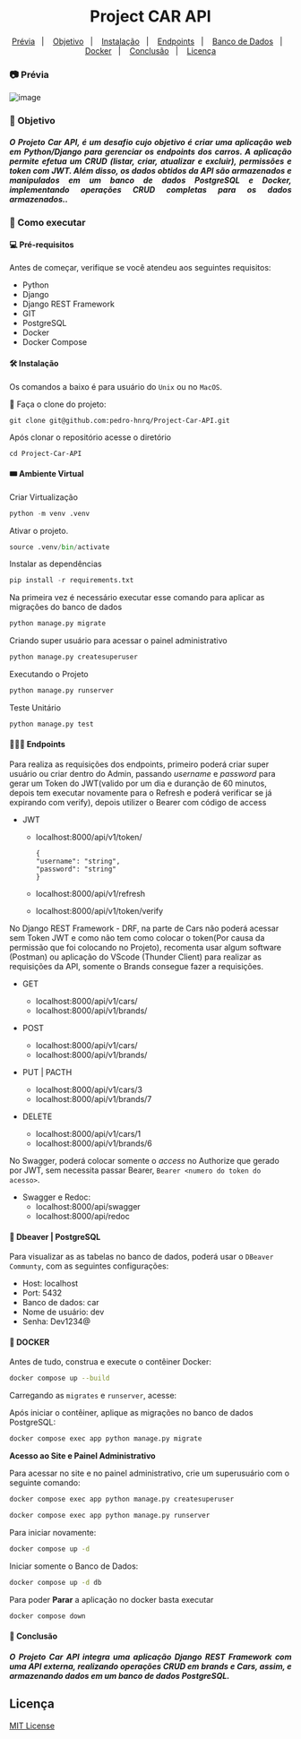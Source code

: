 <h1 align="center"> Project CAR API </h1>

<p align="center">
<a href="#-prévia">Prévia</a>&nbsp;&nbsp;&nbsp;|&nbsp;&nbsp;&nbsp;
  <a href="#-objetivo">Objetivo</a>&nbsp;&nbsp;&nbsp;|&nbsp;&nbsp;&nbsp;
  <a href="#️-instalação">Instalação</a>&nbsp;&nbsp;&nbsp;|&nbsp;&nbsp;&nbsp;
  <a href="#-endpoints">Endpoints</a>&nbsp;&nbsp;&nbsp;|&nbsp;&nbsp;&nbsp;
  <a href="#-dbeaver--postgresql">Banco de Dados</a>&nbsp;&nbsp;&nbsp;|&nbsp;&nbsp;&nbsp;
  <a href="#-docker">Docker</a>&nbsp;&nbsp;&nbsp;|&nbsp;&nbsp;&nbsp;
  <a href="#-conclusão">Conclusão</a>&nbsp;&nbsp;&nbsp;|&nbsp;&nbsp;&nbsp;
  <a href="#licença">Licença</a>
</p>



### 📷 Prévia

![image](https://github.com/user-attachments/assets/aab9e6bc-a7d0-4d84-9018-059b059a01e5)



### 🎯 Objetivo

<h5 align="justify">O Projeto Car API, é um desafio cujo objetivo é criar uma aplicação web em Python/Django para gerenciar os endpoints dos carros. A aplicação permite efetua um CRUD (listar, criar, atualizar e excluir), permissões e token com JWT. Além disso, os dados obtidos da API são armazenados e manipulados em um banco de dados PostgreSQL e Docker, implementando operações CRUD completas para os dados armazenados..</h5>


### 🚀 Como executar 

#### 💻 Pré-requisitos

Antes de começar, verifique se você atendeu aos seguintes requisitos:

- Python 
- Django 
- Django REST Framework
- GIT 
- PostgreSQL
- Docker
- Docker Compose


#### 🛠️ Instalação

Os comandos a baixo é para usuário do `Unix` ou no `MacOS`.

🦑 Faça o clone do projeto:

```
git clone git@github.com:pedro-hnrq/Project-Car-API.git
```  
Após clonar o repositório acesse o diretório
```
cd Project-Car-API
``` 



#### 🎟️ Ambiente Virtual
Criar Virtualização
```python
python -m venv .venv
```

Ativar o projeto.

```python
source .venv/bin/activate
```
Instalar as dependências
```python
pip install -r requirements.txt
```


Na primeira vez é necessário executar esse comando para aplicar as migrações do banco de dados
```python
python manage.py migrate
```

Criando super usuário para acessar o painel administrativo
```python
python manage.py createsuperuser
```

Executando o Projeto
```python
python manage.py runserver
```

Teste Unitário
```python
python manage.py test
```

#### 👨🏻‍🚀 Endpoints

Para realiza as requisições dos endpoints, primeiro poderá criar super usuário ou criar dentro do Admin, passando _username_ e _password_ para gerar um Token do JWT(valido por um dia e duranção de 60 minutos, depois tem executar novamente para o Refresh e poderá verificar se já expirando com verify), depois utilizer o Bearer com código de access

 - JWT
   - localhost:8000/api/v1/token/

        ```
        {
        "username": "string",
        "password": "string"
        }
        ```
 
   - localhost:8000/api/v1/refresh
   - localhost:8000/api/v1/token/verify

No Django REST Framework - DRF, na parte de Cars não poderá acessar sem Token JWT e como não tem como colocar o token(Por causa da permissão que foi colocando no Projeto), recomenta usar algum software (Postman) ou aplicação do VScode (Thunder Client) para realizar as requisições da API, somente o Brands consegue fazer a requisições.

- GET
  - localhost:8000/api/v1/cars/
  - localhost:8000/api/v1/brands/

- POST
  - localhost:8000/api/v1/cars/
  - localhost:8000/api/v1/brands/

- PUT | PACTH
  - localhost:8000/api/v1/cars/3
  - localhost:8000/api/v1/brands/7
  
- DELETE
  - localhost:8000/api/v1/cars/1
  - localhost:8000/api/v1/brands/6

No Swagger, poderá colocar somente o _access_ no Authorize que gerado por JWT, sem necessita passar Bearer, `Bearer <numero do token do acesso>`.

- Swagger e Redoc:
  - localhost:8000/api/swagger
  - localhost:8000/api/redoc


#### 🦫 Dbeaver | PostgreSQL

Para visualizar as as tabelas no banco de dados, poderá usar o `DBeaver Communty`, com as seguintes configurações: 

- Host: localhost
- Port: 5432
- Banco de dados: car
- Nome de usuário: dev
- Senha: Dev1234@


#### 🐋 DOCKER


Antes de tudo, construa e execute o contêiner Docker:


```bash
docker compose up --build
```

Carregando as `migrates` e `runserver`, acesse:

Após iniciar o contêiner, aplique as migrações no banco de dados PostgreSQL:
```bash
docker compose exec app python manage.py migrate
```

**Acesso ao Site e Painel Administrativo**

Para acessar no site e no painel administrativo, crie um superusuário com o seguinte comando:
```bash
docker compose exec app python manage.py createsuperuser
```
```bash
docker compose exec app python manage.py runserver
```

Para iniciar novamente:
```bash
docker compose up -d
```
 Iniciar somente o Banco de Dados:

```bash
docker compose up -d db
```

Para poder **Parar** a aplicação no docker basta executar
```bash
docker compose down
```





#### 📓 Conclusão

<h5 align="justify">O Projeto Car API integra uma aplicação Django REST Framework com uma API externa, realizando operações CRUD em brands e Cars, assim, e armazenando dados em um banco de dados PostgreSQL. </h5>


## Licença
[MIT License](LICENSE)
